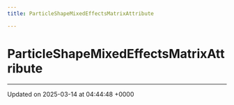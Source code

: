 ```yaml
---
title: ParticleShapeMixedEffectsMatrixAttribute

---
```


# ParticleShapeMixedEffectsMatrixAttribute





-------------------------------

Updated on 2025-03-14 at 04:44:48 +0000